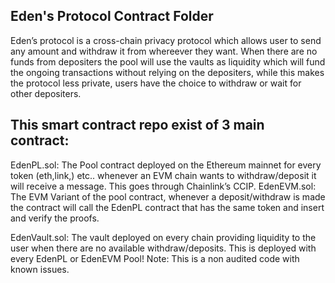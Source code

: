 ## Eden's Protocol Contract Folder

Eden’s protocol is a cross-chain privacy protocol which allows user to send any amount and withdraw it from whereever they want.
When there are no funds from depositers the pool will use the vaults as liquidity which will fund the ongoing transactions without relying on the depositers, while this makes the protocol less private, users have the choice to withdraw or wait for other depositers.

## This smart contract repo exist of 3 main contract:

EdenPL.sol:
The Pool contract deployed on the Ethereum mainnet for every token (eth,link,) etc.. whenever an EVM chain wants to withdraw/deposit it will receive a message. This goes through Chainlink’s CCIP.
EdenEVM.sol:
 The EVM Variant of the pool contract, whenever a deposit/withdraw is made the contract will call the EdenPL contract that has the same token and insert and verify the proofs.

EdenVault.sol:
The vault deployed on every chain providing liquidity to the user when there are no available withdraw/deposits. This is deployed with every EdenPL or EdenEVM Pool!
Note:
This is a non audited code with known issues.
